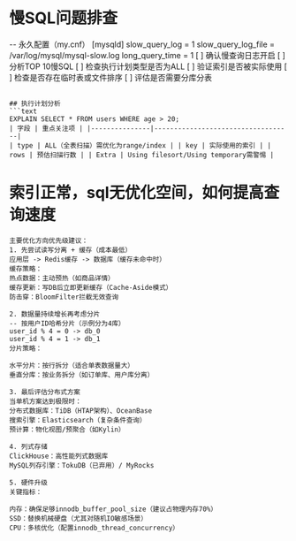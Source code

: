 # 慢SQL问题排查
-- 永久配置（my.cnf）
[mysqld]
slow_query_log = 1
slow_query_log_file = /var/log/mysql/mysql-slow.log
long_query_time = 1
[ ] 确认慢查询日志开启
[ ] 分析TOP 10慢SQL
[ ] 检查执行计划类型是否为ALL
[ ] 验证索引是否被实际使用
[ ] 检查是否存在临时表或文件排序
[ ] 评估是否需要分库分表

```

## 执行计划分析
```text
EXPLAIN SELECT * FROM users WHERE age > 20;
| 字段 | 重点关注项 | |---------------|-----------------------------------| 
| type | ALL（全表扫描）需优化为range/index | | key | 实际使用的索引 | | rows | 预估扫描行数 | | Extra | Using filesort/Using temporary需警惕 |
```

# 索引正常，sql无优化空间，如何提高查询速度
```text
主要优化方向优先级建议：
1. 先尝试读写分离 + 缓存（成本最低）
应用层 -> Redis缓存 -> 数据库（缓存未命中时）
缓存策略：
热点数据：主动预热（如商品详情）
缓存更新：写DB后立即更新缓存（Cache-Aside模式）
防击穿：BloomFilter拦截无效查询

2. 数据量持续增长再考虑分片
-- 按用户ID哈希分片（示例分为4库）
user_id % 4 = 0 -> db_0
user_id % 4 = 1 -> db_1
分片策略：

水平分片：按行拆分（适合单表数据量大）
垂直分库：按业务拆分（如订单库、用户库分离）

3. 最后评估分布式方案
当单机方案达到极限时：
分布式数据库：TiDB（HTAP架构）、OceanBase
搜索引擎：Elasticsearch（复杂条件查询）
预计算：物化视图/预聚合（如Kylin）

4. 列式存储
ClickHouse：高性能列式数据库
MySQL列存引擎：TokuDB（已弃用）/ MyRocks

5. 硬件升级
关键指标：

内存：确保足够innodb_buffer_pool_size（建议占物理内存70%）
SSD：替换机械硬盘（尤其对随机IO敏感场景）
CPU：多核优化（配置innodb_thread_concurrency）
```